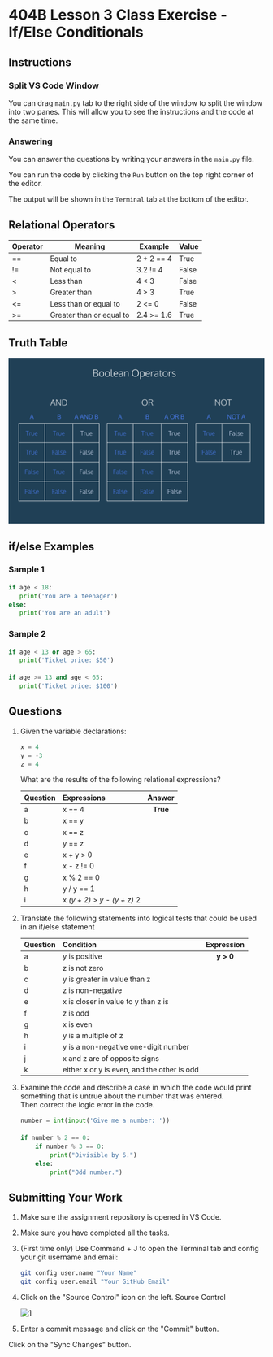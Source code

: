 # 404B Lesson 3 Class Exercise - If/Else Conditionals

## Instructions

### Split VS Code Window

You can drag `main.py` tab to the right side of the window to split the window into two panes. This will allow you to see the instructions and the code at the same time.

### Answering

You can answer the questions by writing your answers in the `main.py` file.

You can run the code by clicking the `Run` button on the top right corner of the editor.

The output will be shown in the `Terminal` tab at the bottom of the editor.

## Relational Operators

| Operator | Meaning | Example | Value |
| ----------- | ----------- | ----------- | ----------- |
| == | Equal to | 2 + 2 == 4 | True
| != | Not equal to | 3.2 != 4 | False
| < | Less than | 4 < 3 | False
| > | Greater than | 4 > 3 | True
| <= | Less than or equal to | 2 <= 0 | False
| >= | Greater than or equal to | 2.4 >= 1.6 | True

## Truth Table

![alt text](truth_table.webp)

## if/else Examples

### Sample 1

```python
if age < 18:
   print('You are a teenager')
else:
   print('You are an adult')
```

### Sample 2

```python
if age < 13 or age > 65:
   print('Ticket price: $50')

if age >= 13 and age < 65:
   print('Ticket price: $100')
```

## Questions

1. Given the variable declarations:

    ```python
    x = 4
    y = -3
    z = 4
    ```

   What are the results of the following relational expressions?

    | Question | Expressions | Answer |
    | :-- | :-- | :--: |
    | a | x == 4 | **True**
    | b | x == y |
    | c | x == z |
    | d | y == z |
    | e | x + y > 0 |
    | f | x - z != 0 |
    | g | x % 2 == 0 |
    | h | y / y == 1|
    | i | x *(y + 2) > y - (y + z)* 2 |

2. Translate the following statements into logical tests that could be used in an if/else statement

    | Question | Condition | Expression |
    | :-- | :-- | :--: |
    | a | y is positive | **y > 0**
    | b | z is not zero |
    | c | y is greater in value than z |
    | d | z is non-negative |
    | e | x is closer in value to y than z is |
    | f | z is odd |
    | g | x is even |
    | h | y is a multiple of z |
    | i | y is a non-negative one-digit number |
    | j | x and z are of opposite signs |
    | k | either x or y is even, and the other is odd |

3. Examine the code and describe a case in which the code would print something that is untrue about the number that was entered.\
   Then correct the logic error in the code.

   ```python
   number = int(input('Give me a number: '))
   
   if number % 2 == 0:
       if number % 3 == 0:
           print("Divisible by 6.")
       else:
           print("Odd number.")
   ```

## Submitting Your Work

1. Make sure the assignment repository is opened in VS Code.

2. Make sure you have completed all the tasks.

3. (First time only)
Use Command + J to open the Terminal tab and config your git username and email:

    ```bash
    git config user.name "Your Name"
    git config user.email "Your GitHub Email"
    ```

4. Click on the "Source Control" icon on the left. Source Control

    ![1](https://github.com/BlueinnoClassroom/404B-L2.1-Template/assets/155412668/2c31026e-c14d-484f-bb9e-dc87189a0216)

5. Enter a commit message and click on the "Commit" button.

Click on the "Sync Changes" button.

